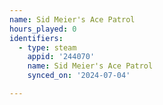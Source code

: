 ```yaml
---
name: Sid Meier's Ace Patrol
hours_played: 0
identifiers:
  - type: steam
    appid: '244070'
    name: Sid Meier's Ace Patrol
    synced_on: '2024-07-04'

---
```

